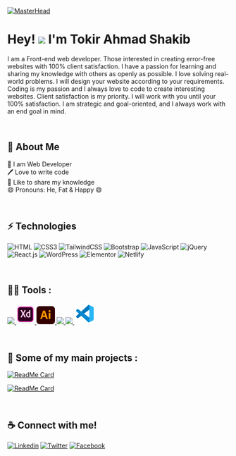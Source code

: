 [![MasterHead](https://www.charpeni.com/static/images/arrow-functions-in-class-properties-might-not-be-as-great-as-we-think/banner.gif)](https://portfolio-two-azure-56.vercel.app/)

<h1 align="start">Hey! <img src="https://emojis.slackmojis.com/emojis/images/1531849430/4246/blob-sunglasses.gif?1531849430" width="30"/> I'm Tokir Ahmad Shakib</h1>
<p>I am a Front-end web developer. Those interested in creating error-free websites with 100% client satisfaction. I have a passion for learning and sharing my knowledge with others as openly as possible. I love solving real-world problems. I will design your website according to your requirements. Coding is my passion and I always love to code to create interesting websites. Client satisfaction is my priority. I will work with you until your 100% satisfaction. I am strategic and goal-oriented, and I always work with an end goal in mind.</p>

<br>

## 🚀 About Me
<p>
👑 I am Web Developer <br> 
🖊️ Love to write code <br> 
🎤 Like to share my knowledge <br>
  😄 Pronouns: He, Fat & Happy 😄
</p>

<br>

## ⚡ Technologies
![HTML](https://img.shields.io/badge/HTML5-E34F26?style=flat-square&logo=html5&logoColor=white)
![CSS3](https://img.shields.io/badge/CSS3-1572B6?style=flat-square&logo=css3&logoColor=white)
![TailwindCSS](https://img.shields.io/badge/Tailwind_CSS-38B2AC?style=flat-square&logo=tailwind-css&logoColor=white)
![Bootstrap](https://img.shields.io/badge/Bootstrap-563D7C?style=flat-square&logo=bootstrap&logoColor=white)
![JavaScript](https://img.shields.io/badge/JavaScript-F7DF1E?style=flat-square&logo=javascript&logoColor=black)
![jQuery](https://img.shields.io/badge/jQuery-0769AD?style=flat-square&logo=jquery&logoColor=white)
![React.js](https://img.shields.io/badge/React.js-0081CB?style=flat-square&logo=react&logoColor=61DAFB)
![WordPress](https://img.shields.io/badge/Wordpress-21759B?style=flat-square&logo=wordpress&logoColor=white)
![Elementor](https://img.shields.io/badge/Elementor-9146FF?style=flat-square&logo=elementor&logoColor=white)
![Netlify](https://img.shields.io/badge/Netlify-00C7B7?style=flat-square&logo=netlify&logoColor=white)

<br>

## 👨‍💻 Tools : 
<p align="left">
 <a href="https://www.w3.org/html/" target="_blank"> <img src="https://img.icons8.com/color/48/000000/figma.png"/> </a> 
  <a href="https://www.w3schools.com/css/" target="_blank"> <img src="./xd.png" style="width: 42px;/> </a>
 <a href="https://www.w3schools.com/css/" target="_blank"> <img src="./Ai.png" style="width: 42px;/> </a>
 <a href="https://www.w3schools.com/css/" target="_blank"> <img src="https://img.icons8.com/color/48/000000/git.png"/> </a>
 <a href="https://www.w3schools.com/css/" target="_blank"> <img src="https://img.icons8.com/color/48/000000/github.png"/> </a>
 <a href="https://www.w3schools.com/css/" target="_blank"> <img src="./code.png"/> </a>
</p>

<br>

## 🔭 Some of my main projects :

[![ReadMe Card](https://github-readme-stats.vercel.app/api/pin/?username=minoveaz&repo=angular-web-portfolio)](https://github.com/minoveaz/angular-web-portfolio)

[![ReadMe Card](https://github-readme-stats.vercel.app/api/pin/?username=minoveaz&repo=node-app)](https://github.com/minoveaz/node-app)

<br>

## ☕ Connect with me!
[![Linkedin](https://img.shields.io/badge/LinkedIn-0077B5?style=flat-square&logo=linkedin&logoColor=white)](https://www.linkedin.com/in/tokir-ahmad629/) 
[![Twitter](https://img.shields.io/badge/Twitter-1DA1F2?style=flat-square&logo=twitter&logoColor=white)](https://twitter.com/tokir-ahmad629)
[![Facebook](https://img.shields.io/badge/Facebook-1877F2?style=flat-square&logo=facebook&logoColor=white)](https://www.facebook.com/shakibkhan629/)
